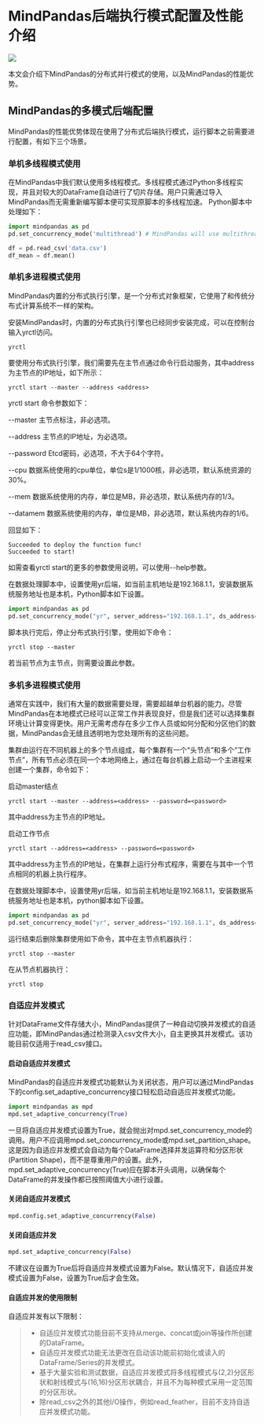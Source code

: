 # MindPandas后端执行模式配置及性能介绍

<a href=“https://gitee.com/mindspore/docs/blob/master/docs/mindpandas/docs/source_zh_cn/mindpandas_performance.md” target="_blank"><img src="https://mindspore-website.obs.cn-north-4.myhuaweicloud.com/website-images/master/resource/_static/logo_source.png"></a>

本文会介绍下MindPandas的分布式并行模式的使用，以及MindPandas的性能优势。

## MindPandas的多模式后端配置

MindPandas的性能优势体现在使用了分布式后端执行模式，运行脚本之前需要进行配置，有如下三个场景。

### 单机多线程模式使用

在MindPandas中我们默认使用多线程模式。多线程模式通过Python多线程实现，并且对较大的DataFrame自动进行了切片存储。用户只需通过导入MindPandas而无需重新编写脚本便可实现原脚本的多线程加速。
Python脚本中处理如下：

```Python
import mindpandas as pd
pd.set_concurrency_mode('multithread') # MindPandas will use multithread as backend

df = pd.read_csv('data.csv')
df_mean = df.mean()
```

### 单机多进程模式使用

MindPandas内置的分布式执行引擎，是一个分布式对象框架，它使用了和传统分布式计算系统不一样的架构。

安装MindPandas时，内置的分布式执行引擎也已经同步安装完成，可以在控制台输入yrctl访问。

```shell
yrctl
```

要使用分布式执行引擎，我们需要先在主节点通过命令行启动服务，其中address为主节点的IP地址，如下所示：

```shell
yrctl start --master --address <address>
```

yrctl start 命令参数如下：

--master 主节点标注，非必选项。

--address 主节点的IP地址，为必选项。

--password Etcd密码，必选项，不大于64个字符。

--cpu 数据系统使用的cpu单位，单位s是1/1000核，非必选项，默认系统资源的30%。

--mem 数据系统使用的内存，单位是MB，非必选项，默认系统内存的1/3。

--datamem 数据系统使用的内存，单位是MB，非必选项，默认系统内存的1/6。

回显如下：

```shell
Succeeded to deploy the function func!
Succeeded to start!
```

如需查看yrctl start的更多的参数使用说明，可以使用--help参数。

在数据处理脚本中，设置使用yr后端，如当前主机地址是192.168.1.1，安装数据系统服务地址也是本机，Python脚本如下设置。

```Python
import mindpandas as pd
pd.set_concurrency_mode("yr", server_address="192.168.1.1", ds_address="192.168.1.1")
```

脚本执行完后，停止分布式执行引擎，使用如下命令：

```shell
yrctl stop --master
```

若当前节点为主节点，则需要设置此参数。

### 多机多进程模式使用

通常在实践中，我们有大量的数据需要处理，需要超越单台机器的能力。尽管MindPandas在本地模式已经可以正常工作并表现良好，但是我们还可以选择集群环境让计算变得更快。用户无需考虑存在多少工作人员或如何分配和分区他们的数据，MindPandas会无缝且透明地为您处理所有的这些问题。

集群由运行在不同机器上的多个节点组成，每个集群有一个“头节点”和多个“工作节点”，所有节点必须在同一个本地网络上，通过在每台机器上启动一个主进程来创建一个集群，命令如下：

启动master结点

```shell
yrctl start --master --address=<address> --password=<password>
```

其中address为主节点的IP地址。

启动工作节点

```shell
yrctl start --address=<address> --password=<password>
```

其中address为主节点的IP地址，在集群上运行分布式程序，需要在与其中一个节点相同的机器上执行程序。

在数据处理脚本中，设置使用yr后端，如当前主机地址是192.168.1.1，安装数据系统服务地址也是本机，python脚本如下设置。

```Python
import mindpandas as pd
pd.set_concurrency_mode("yr", server_address="192.168.1.1", ds_address="192.168.1.1")
```

运行结束后删除集群使用如下命令，其中在主节点机器执行：

```shell
yrctl stop --master
```

在从节点机器执行：

```shell
yrctl stop
```

### 自适应并发模式

针对DataFrame文件存储大小，MindPandas提供了一种自动切换并发模式的自适应功能，即MindPandas通过检测录入csv文件大小，自主更换其并发模式。该功能目前仅适用于read_csv接口。

#### 启动自适应并发模式

MindPandas的自适应并发模式功能默认为关闭状态，用户可以通过MindPandas下的config.set_adaptive_concurrency接口轻松启动自适应并发模式功能。

```Python
import mindpandas as mpd
mpd.set_adaptive_concurrency(True)
```

一旦将自适应并发模式设置为True，就会抛出对mpd.set_concurrency_mode的调用。用户不应调用mpd.set_concurrency_mode或mpd.set_partition_shape。这是因为自适应并发模式会自动为每个DataFrame选择并发运算符和分区形状(Partition Shape)，而不是尊重用户的设置。此外，mpd.set_adaptive_concurrency(True)应在脚本开头调用，以确保每个DataFrame的并发操作都已按照阈值大小进行设置。

#### 关闭自适应并发模式

```Python
mpd.config.set_adaptive_concurrency(False)
```

#### 关闭自适应并发

```Python
mpd.set_adaptive_concurrency(False)
```

不建议在设置为True后将自适应并发模式设置为False。默认情况下，自适应并发模式设置为False，设置为True后才会生效。

#### 自适应并发的使用限制

自适应并发有以下限制：

> - 自适应并发模式功能目前不支持从merge、concat或join等操作所创建的DataFrame。
> - 自适应并发模式功能无法更改在启动该功能前初始化或读入的DataFrame/Series的并发模式。
> - 基于大量实验和测试数据，自适应并发模式将多线程模式与(2,2)分区形状和射线模式与(16,16)分区形状耦合，并且不为每种模式采用一定范围的分区形状。
> - 除read_csv之外的其他I/O操作，例如read_feather，目前不支持自适应并发模式功能。
